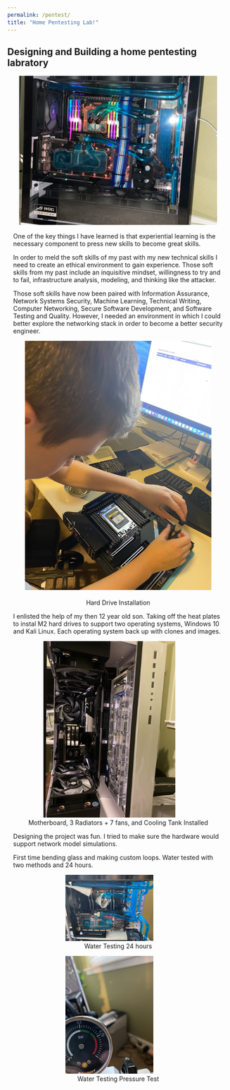 ```yaml
---
permalink: /pentest/
title: "Home Pentesting Lab!"
---
```

 <style> .indented { padding-left: 10pt; padding-right: 10pt; } </style>

## Designing and Building a home pentesting labratory
<center><img src ="https://github.com/dunhamc13/dunhamc13.github.io/blob/master/78B9E9F9-49A3-4C4E-88CB-4445A589B501.JPG?raw=true" width="450"></center>  
<p class="indented">One of the key things I have learned is that experiential learning is the necessary component to press new skills to become great skills.</p>
<p></p>
<p class="indented">In order to meld the soft skills of my past with my new technical skills I need to create an ethical environment to gain experience.  Those soft skills from my past include an inquisitive mindset, willingness to try and to fail, infrastructure analysis, modeling, and thinking like the attacker.  </p>
<p></p>
<p class="indented">Those soft skills have now been paired with Information Assurance, Network Systems Security, Machine Learning, Technical Writing, Computer Networking, Secure Software Development, and Software Testing and Quality.  However, I needed an environment in which I could better explore the networking stack in order to become a better security engineer.</p>
<p></p>
<p><center><figure><img src ="https://github.com/dunhamc13/dunhamc13.github.io/blob/master/634253D1-B2A2-4A9D-ADE2-8804C4D16050.JPG?raw=true" width="450"><img hspace="20"><figcaption>Hard Drive Installation</figcaption></figure></center></p>  
<p></p>
<p class="indented">I enlisted the help of my then 12 year old son.  Taking off the heat plates to instal M2 hard drives to support two operating systems, Windows 10 and Kali Linux.  Each operating system back up with clones and images.</p>
<p></p>
<p><center><figure><img src ="https://github.com/dunhamc13/dunhamc13.github.io/blob/master/BE33EBA4-576B-43B3-A34B-5BC8E8BFCB77.JPG?raw=true" width="300"><img hspace="20"><figcaption>Motherboard, 3 Radiators + 7 fans, and Cooling Tank Installed</figcaption></figure></center></p>  
<p></p>
<p class="indented">Designing the project was fun.  I tried to make sure the hardware would support network model simulations.</p>
<p></p>
<p class="indented">First time bending glass and making custom loops.  Water tested with two methods and 24 hours.</p>
<p></p>
<p><center><figure><img src ="https://github.com/dunhamc13/dunhamc13.github.io/blob/master/7A4F50B6-B98B-442A-A262-42010CC8A941.JPG?raw=true" width="200"><img hspace="20"><figcaption>Water Testing 24 hours</figcaption></figure></center></p>  
<p></p>
<p><center><figure><img src ="https://github.com/dunhamc13/dunhamc13.github.io/blob/master/75948376-A326-49D6-BDA8-BFD1882417EB.JPG?raw=true" width="200"><img hspace="20"><figcaption>Water Testing Pressure Test</figcaption></figure></center></p>  
